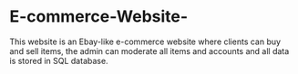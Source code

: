 # E-commerce-Website-
This website is an Ebay-like e-commerce website where clients can buy and sell items, the admin can moderate all items and accounts and all data is stored in SQL database.
